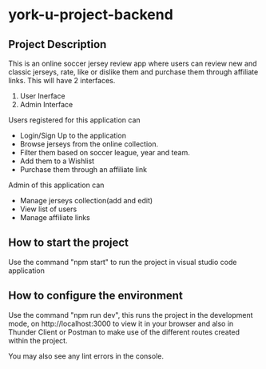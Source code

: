 # york-u-project-backend
## Project Description

This is an online soccer jersey review app where users can review new and classic jerseys, rate, like or dislike them and purchase them through affiliate links. This will have 2 interfaces.

1.	User Inerface
2.	Admin Interface

Users registered for this application can
*	Login/Sign Up to the application
*	Browse jerseys from the online collection.
*	Filter them based on soccer league, year and team.
*	Add them to a Wishlist
*	Purchase them through an affiliate link

Admin of this application can
*	Manage jerseys collection(add and edit)
*	View list of users
*	Manage affiliate links 

## How to start the project
Use the command "npm start" to run the project in visual studio code application

## How to configure the environment
Use the command "npm run dev", this runs the project in the development mode,
on http://localhost:3000 to view it in your browser and also in Thunder Client or Postman to make use of the different routes created within the project.


You may also see any lint errors in the console.
